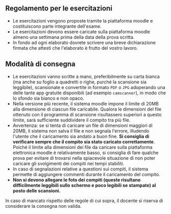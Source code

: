 ## Regolamento per le esercitazioni

- Le esercitazioni vengono proposte tramite la piattaforma moodle e costituiscono parte integrante dell'esame.
- Le esercitazioni devono essere caricate sulla piattaforma moodle almeno una settimana prima della data della prova scritta.
- In fondo ad ogni elaborato dovrete scrivere una breve dichiarazione firmata che attesti che l'elaborato è frutto del vostro lavoro.

## Modalità di consegna

- Le esercitazioni vanno scritte a mano, preferibilmente su carta bianca (ma anche su foglio a quadretti o righe, purché la scansione sia leggibile), scansionate e convertite in formato `PDF` o `JPG` adoperando una delle tante app gratuite disponibili (ad esempio `camscanner`), in modo che lo sfondo sia bianco e non opaco.
- Nella versione più recente, il sistema moodle impone il limite di 20MB alla dimensione di ciascun file caricabile. Qualora le dimensioni del file ottenuto con il programma di scansione risultassero superiori a questo limite, sarà sufficiente suddividere il compito tra più file.
- Avvertenza: se si tenta di caricare un file di dimensioni maggiori di 20MB, il sistema non salva il file e non segnala l'errore, illudendo l'utente che il caricamento sia andato a buon fine. **Si consiglia di verificare sempre che il compito sia stato caricato correttamente**. Poiché il limite alla dimensioni dei file da caricare sulla piattaforma elettronica moodle è relativamente basso, si consiglia di fare qualche prova per evitare di trovarsi nella spiacevole situazione di non poter caricare gli svolgimenti dei compiti nei tempi stabiliti.
- In caso di segnalazioni relative a questioni sui compiti, il sistema permette di aggiungere commenti durante il caricamento del compito.
- **Non si devono allegare le foto dei compiti (queste risultano difficilmente leggibili sullo schermo e poco legibili se stampate) al posto delle scansioni.**

In caso di mancato rispetto delle regole di cui sopra, il docente si riserva di considerare la consegna non valida.

